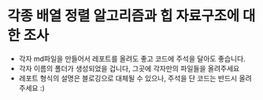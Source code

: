 # 각종 배열 정렬 알고리즘과 힙 자료구조에 대한 조사  
* 각자 md파일을 만들어서 레포트를 올려도 좋고 코드에 주석을 달아도 좋습니다.  
* 각자 이름의 폴더가 생성되었을 겁니다, 그곳에 각자만의 파일들을 올려주세요  
* 레포트 형식의 설명은 블로깅으로 대체될 수 있으나, 주석을 단 코드는 반드시 올려주세요 :)  
